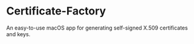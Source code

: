 # Certificate-Factory
An easy-to-use macOS app for generating self-signed X.509 certificates and keys.
